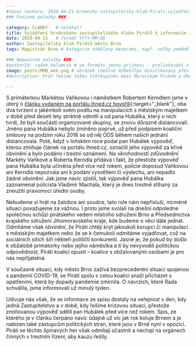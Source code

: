 ```yaml
---
#název souboru: 2020-04-21-brnensky-zastupitelsky-klub-Pirati-vyjadreni-ODS-byty.md
### Povinné položky ###

category: CLANKY   # nešahat!
title: Vyjádření brněnského zastupitelského klubu Pirátů k informacím z článku na ihned.cz
date: 2020-04-21   # formát YYYY-MM-DD
author: Zastupitelský klub Pirátů města Brna
tags: Magistrát Brno # kategorie odděleny mezerami, např. volby zemědělství životní-prostředí piráti (viz https://jihomoravsky.pirati.cz/tags/)

### Nepovinné položky ###
#authorId: radek.holomcik # ve formátu jmeno.prijmeni - prolinkování s profilem přes uid
image: posts/MMB_web.png # obrázek ideálně 420x677px minifikovaný přes https://tinypng.com/
#description: Proč řešíme těžbu štěrkopísku mezi Moravským Pískem a Uherským Ostrohem? Podrobné info o celé kauze.

---
```


S primátorkou Markétou Vaňkovou i náměstkem Robertem Kerndlem jsme v úterý o [článku vydaném na portálu ihned.cz hovořili](https://archiv.ihned.cz/c1-66752860-ods-v-brnenske-stoce-vlivni-stranici-vcetne-exministra-blazka-a-primatorky-vankova-kupcili-s-mestskym-majetkem-tvrdi-expolitik){:target="_blank"}, oba dva tvrzení o jakémkoli svém podílu na manipulacích s městským majetkem v době před deseti lety striktně odmítli a od pana Hubálka, který o nich tvrdí, že byli součástí organizované skupiny, se znovu důrazně distancovali. Jméno pana Hubálka nebylo zmíněno poprvé, už před podpisem koaliční smlouvy na podzim roku 2018 se od něj ODS během našich jednání distancovala. Poté, když v loňském roce podal pan Hubálek výpověď, kterou zmiňuje článek na portálu ihned.cz, označili jeho výpověď za křivé obvinění a bylo podáno i trestní oznámení. Na věrohodnosti zdůvodnění Markéty Vaňkové a Roberta Kerndla přidává i fakt, že přestože výpověď pana Hubálka byla učiněna před více než rokem, policie doposud Vaňkovou ani Kerndla nepozvala ani k podání vysvětlení či výslechu, ani nepadlo žádné obvinění. Jak jsme navíc zjistili, tak výpověď pana Hubálka zaznamenal policista Vladimír Machala, který je dnes trestně stíhaný za zneužití pravomoci úřední osoby.

Nebudeme si hrát na žalobce ani soudce, tato role nám nepřísluší, nicméně situaci považujeme za vážnou. I proto jsme svolali na dnešní odpoledne společnou schůzi pirátského vedení místního sdružení Brno a Předsednictva krajského sdružení Jihomoravského kraje, kde budeme o věci dále jednat. Odmítáme však obvinění, že Piráti chtějí krýt jakoukoli korupci či manipulaci s městským majetkem nebo že se k čemukoli odmítáme vyjadřovat, což na sociálních sítích šíří někteří političtí konkurenti. Jasné je, že pokud by došlo k obžalobě primátorky nebo jejího náměstka a ti by nevyvodili politickou odpovědnost, Piráti koalici opustí – koalice s obžalovanými osobami je pro nás nepřijatelná. 

V současné situaci, kdy město Brno zažívá bezprecedentní situaci spojenou s pandemií COVID-19, se Piráti spolu s celou koalicí snaží přicházet s opatřeními, která by dopady pandemie zmírnila. O návrzích, které Rada schválila, jsme informovali už minulý týden. 

Udivuje nás však, že se informace ze spisu dostaly na veřejnost v den, kdy jedná Zastupitelstvo a v době, kdy řešíme krizovou situaci, přestože zmiňovanou výpověď sdělil pan Hubálek před více než rokem. Spis, ze kterého je v článku čerpáno navíc údajně už víc jak rok koluje Brnem a je nabízen také zástupcům politických stran, které jsou v Brně nyní v opozici. Piráti se těchto špinavých her však odmítají účastnit a nechají na orgánech činných v trestním řízení, aby kauzu řešily.

